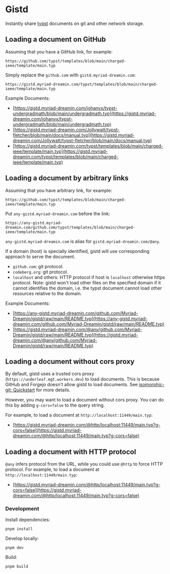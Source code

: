 <!-- This file is generated by `typlite README.typ` -->
# Gistd

Instantly share [typst](https://typst.app) documents on git and other network storage.

## Loading a document on GitHub

Assuming that you have a GitHub link, for example:

```
https://github.com/typst/templates/blob/main/charged-ieee/template/main.typ
```

Simply replace the `github.com` with `gistd.myriad-dreamin.com`:

```
https://gistd.myriad-dreamin.com/typst/templates/blob/main/charged-ieee/template/main.typ
```

Example Documents:

- [https://gistd.myriad-dreamin.com/johanvx/typst-undergradmath/blob/main/undergradmath.typ](https://gistd.myriad-dreamin.com/johanvx/typst-undergradmath/blob/main/undergradmath.typ)
- [https://gistd.myriad-dreamin.com/Jollywatt/typst-fletcher/blob/main/docs/manual.typ](https://gistd.myriad-dreamin.com/Jollywatt/typst-fletcher/blob/main/docs/manual.typ)
- [https://gistd.myriad-dreamin.com/typst/templates/blob/main/charged-ieee/template/main.typ](https://gistd.myriad-dreamin.com/typst/templates/blob/main/charged-ieee/template/main.typ)

## Loading a document by arbitrary links

Assuming that you have arbitrary link, for example:

```
https://github.com/typst/templates/blob/main/charged-ieee/template/main.typ
```

Put `any-gistd.myriad-dreamin.com` before the link:

```
https://any-gistd.myriad-dreamin.com/github.com/typst/templates/blob/main/charged-ieee/template/main.typ
```

`any-gistd.myriad-dreamin.com` is alias for `gistd.myriad-dreamin.com/@any`.

If a domain (host) is specially identified, gistd will use corresponding approach to serve the document.

- `github.com`: git protocol.
- `codeberg.org`: git protocol.
- `localhost` and others: HTTP protocol if host is `localhost` otherwise https protocol. Note: gistd won't load other files on the specified domain if it cannot identifies the domain, i.e. the typst document cannot load other resources relative to the domain.

Example Documents:

- [https://any-gistd.myriad-dreamin.com/github.com/Myriad-Dreamin/gistd/raw/main/README.typ](https://any-gistd.myriad-dreamin.com/github.com/Myriad-Dreamin/gistd/raw/main/README.typ)
- [https://gistd.myriad-dreamin.com/@any/github.com/Myriad-Dreamin/gistd/raw/main/README.typ](https://gistd.myriad-dreamin.com/@any/github.com/Myriad-Dreamin/gistd/raw/main/README.typ)

## Loading a document without cors proxy

By default, gistd uses a trusted cors proxy (`https://underleaf.mgt.workers.dev`) to load documents. This is because GitHub and Forgejo doesn't allow gistd to load documents. See [isomorphic-git: Quickstart](https://isomorphic-git.org/docs/en/quickstart) for more details.

However, you may want to load a document without cors proxy. You can do this by adding `g-cors=false` to the query string.

For example, to load a document at `http://localhost:11449/main.typ`:

- [https://gistd.myriad-dreamin.com/@http/localhost:11449/main.typ?g-cors=false](https://gistd.myriad-dreamin.com/@http/localhost:11449/main.typ?g-cors=false)

## Loading a document with HTTP protocol

`@any` infers protocol from the URL, while you could use `@http` to force HTTP protocol. For example, to load a document at `http://localhost:11449/main.typ`:

- [https://gistd.myriad-dreamin.com/@http/localhost:11449/main.typ?g-cors=false](https://gistd.myriad-dreamin.com/@http/localhost:11449/main.typ?g-cors=false)

### Development

Install dependencies:

```
pnpm install
```

Develop locally:

```
pnpm dev
```

Build:

```
pnpm build
```
